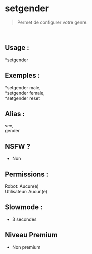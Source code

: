 # setgender

> Permet de configurer votre genre.

<br>

## Usage :

*setgender <genre>

## Exemples :

*setgender male,
<br>*setgender female,
<br>*setgender reset

## Alias :

sex,
<br>gender

## NSFW ?

- Non

## Permissions :

Robot: Aucun(e)
<br>
Utilisateur: Aucun(e)

## Slowmode :

- 3 secondes

## Niveau Premium

- Non premium